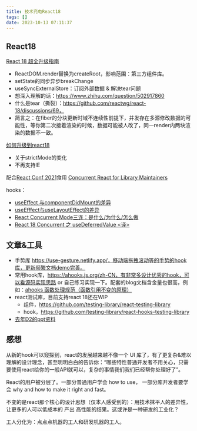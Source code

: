 ```yaml
---
title: 技术充电React18
tags: []
date: 2023-10-13 07:11:37
---
```


## React18

[React 18 超全升级指南](https://juejin.cn/post/7078511027091931167)

- ReactDOM.render替换为createRoot，影响范围：第三方组件库。
- setState的同步异步breakChange
- useSyncExternalStore：订阅外部数据 & 解决tear问题
- 想深入理解的话：https://www.zhihu.com/question/502917860
- 什么是tear（撕裂）：https://github.com/reactwg/react-18/discussions/69，
- 简言之：在fiber的分块更新时域不连续性前提下，并发存在多源修改数据的可能性，等你第二次接着渲染的时候，数据可能被人改了，同一render内两块渲染的数据不一致。

[如何升级到react18](https://zhuanlan.zhihu.com/p/486902510)

- 关于strictMode的变化
- 不再支持IE

配合[React Conf 2021](https://www.youtube.com/watch?v=8dUpL8SCO1w)食用
[Concurrent React for Library Maintainers](https://github.com/reactwg/react-18/discussions/70)

hooks：
- [useEffect 与componentDidMount的差异](https://cooperhu.com/2020/09/03/useEffect-componentDidMount/)
- [useEfffect与useLayoutEffect的差异](https://zhuanlan.zhihu.com/p/348701319)
- [React Concurrent Mode三连：是什么/为什么/怎么做](https://zhuanlan.zhihu.com/p/275776067)
- [React 18 Concurrent 之 useDeferredValue <译>](https://zhuanlan.zhihu.com/p/425009300)

## 文章&工具

- 手势库 https://use-gesture.netlify.app/，移动端拖拽滚动等的手势的hook库，更新频繁文档demo完善。
- 常用hook库，https://ahooks.js.org/zh-CN，有非常多设计优秀的hook，可以看源码实现思路 or 自己练习实现一下。配套的blog文档含金量也很高，例如：[ahooks 函数处理规范（函数引用不变的原理）](https://github.com/alibaba/hooks/blob/master/docs/guide/blog/function.zh-CN.md)
- react测试库，目前支持react 18还在WIP
  - 组件，https://github.com/testing-library/react-testing-library
  - hook，https://github.com/testing-library/react-hooks-testing-library
- [去年D2的ppt资料](https://github.com/d2forum/16th)


## 感想
从新的hook可以窥探到，react的发展越来越不像一个 UI 库了，有了更复杂&难以理解的设计理念，甚至明明白白的告诉你：“哪些特性普通开发者不用关心，只需要使用react给你的一般API就可以，复杂的事情我们我们已经帮你处理好了”。

React的用户被分层了。一部分普通用户学会 how to use， 一部分库开发者要学会 why and how to make it right and fast。

不变的是react那个核心的设计思想（仅本人感受到的）：用技术抹平人的差异性，让更多的人可以低成本的 产出 高性能的结果。这或许是一种研发的工业化？

工人分化为：点点点机器的工人和研发机器的工人。
